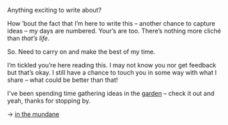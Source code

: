Anything exciting to write about?  
  
How ’bout the fact that I’m here to write this – another chance to capture ideas – my days are numbered. Your’s are too. There’s nothing more cliché than *that’s life*.  
  
So. Need to carry on and make the best of my time.  
  
I’m tickled you’re here reading this. I may not know you nor get feedback but that’s okay. I still have a chance to touch you in some way with what I share – what could be better than that!  
  
I've been spending time gathering ideas in the [garden](https://ideas.joejenett.com) – check it out and yeah, thanks for stopping by.

 →  [in the mundane](https://simply.joejenett.com/in-the-mundane/)
